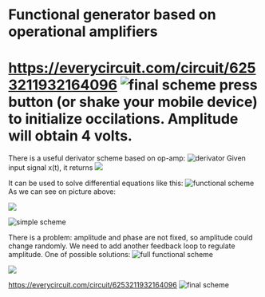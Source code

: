 # Functional generator based on operational amplifiers
https://everycircuit.com/circuit/6253211932164096
![final scheme](https://user-images.githubusercontent.com/24607459/175829432-e2b665b3-46ee-44b6-8238-fa08ad03942b.PNG)
press button (or shake your mobile device) to initialize occilations. Amplitude will obtain 4 volts.
=====================================================================================================================


There is a useful derivator scheme based on op-amp:
![derivator](https://user-images.githubusercontent.com/24607459/175816549-78b8fca8-be4c-4b4c-8324-94cc070f9977.PNG)
Given input signal x(t), it returns <img src="https://latex.codecogs.com/svg.image?-R\cdot&space;C&space;\cdot&space;\frac{\partial&space;x}{\partial&space;t}"/>

It can be used to solve differential equations like this:
![functional scheme](https://user-images.githubusercontent.com/24607459/175817329-34faa98f-81ed-48e2-b974-ab746783db84.PNG)
As we can see on picture above:

<img src="https://latex.codecogs.com/svg.image?x(t)&space;=&space;-\ddot{x}(t)&space;,so:x(t)&space;=&space;A\cdot&space;sin(\omega&space;t&plus;\varphi&space;)"/>

![simple scheme](https://user-images.githubusercontent.com/24607459/175818473-ced9c0c4-9e79-4bcd-b1a6-084100e4bd52.PNG)

There is a problem: amplitude and phase are not fixed, so amplitude could change randomly. We need to add another feedback loop to regulate amplitude. One of possible solutions:
![full functional scheme](https://user-images.githubusercontent.com/24607459/175820813-78457d37-1f09-43cf-bfeb-000df90c3e36.PNG)

<img src="https://latex.codecogs.com/svg.image?\mathrm{Now:}\:x(t)=-\ddot{x}(t)&plus;(At-A)\cdot&space;\dot{x}(t),\\\mathrm{Where\:A-current\:amplitude;\:At-target\:amplitude}\\\mathrm{If}\:A=At:\:x(t)=-\ddot{x}(t);\\\mathrm{If}\:A>At:\:x(t)=-\ddot{x}(t)-a\cdot&space;\dot{x}(t)\:(\mathrm{damping\:occillations});\\\mathrm{If}\:A<At:\:x(t)=-\ddot{x}(t)&plus;a\cdot&space;\dot{x}(t)\:(\mathrm{increasing\:occillations});&space;"/>



https://everycircuit.com/circuit/6253211932164096
![final scheme](https://user-images.githubusercontent.com/24607459/175829432-e2b665b3-46ee-44b6-8238-fa08ad03942b.PNG)
